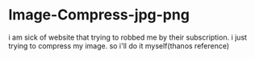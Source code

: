 # Image-Compress-jpg-png
i am sick of website that trying to robbed me by their subscription. i just trying to compress my image. so i'll do it myself(thanos reference)
